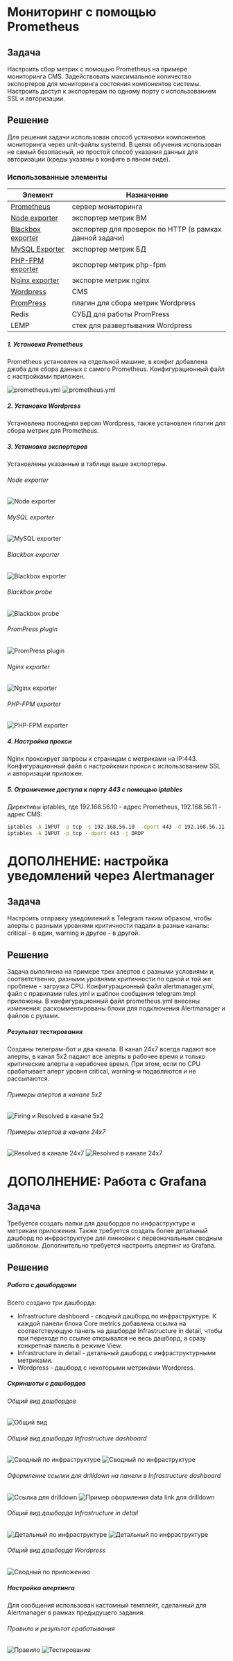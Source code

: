 # Мониторинг с помощью Prometheus

## Задача

Настроить сбор метрик с помощью Prometheus на примере мониторинга CMS. Задействовать максимальное количество экспортеров для мониторинга состояния компонентов системы. Настроить доступ к экспортерам по одному порту с использованием SSL и авторизации.

## Решение
Для решения задачи использован способ установки компонентов мониторинга через unit-файлы systemd. В целях обучения использован не самый безопасный, но простой способ указания данных для авторизации (креды указаны в конфиге в явном виде).

### Использованные элементы
| Элемент | Назначение |
| ------ | ------ |
| [Prometheus](https://github.com/prometheus/prometheus/releases/download/v2.53.4/prometheus-2.53.4.linux-amd64.tar.gz) | сервер мониторинга |
| [Node exporter](https://github.com/prometheus/node_exporter/releases/download/v1.9.1/node_exporter-1.9.1.linux-amd64.tar.gz) | экспортер метрик ВМ |
| [Blackbox exporter](https://github.com/prometheus/blackbox_exporter/releases/download/v0.26.0/blackbox_exporter-0.26.0.linux-amd64.tar.gz) | экспортер для проверок по HTTP (в рамках данной задачи) |
| [MySQL Exporter](https://github.com/prometheus/mysqld_exporter/releases/download/v0.17.2/mysqld_exporter-0.17.2.linux-amd64.tar.gz) | экспортер метрик БД |
| [PHP-FPM exporter](https://github.com/bakins/php-fpm-exporter/releases/download/v0.6.1/php-fpm-exporter.linux.amd64) | экспортер метрик php-fpm |
| [Nginx exporter](https://github.com/nginx/nginx-prometheus-exporter/releases/download/v1.4.1/nginx-prometheus-exporter_1.4.1_linux_amd64.tar.gz) | экспорте метрик nginx |
| [Wordpress](http://wordpress.org/latest.tar.gz) | CMS |
| [PromPress](https://downloads.wordpress.org/plugin/prompress.1.2.2.zip) | плагин для сбора метрик Wordpress |
| Redis | СУБД для работы PromPress |
| LEMP | стек для развертывания Wordpress |

##### 1. Установка Prometheus
Prometheus установлен на отдельной машине, в конфиг добавлена джоба для сбора данных с самого Prometheus. Конфигурационный файл с настройками приложен.

![prometheus.yml](images/prom1.JPG)
![prometheus.yml](images/prom2.JPG)

##### 2. Установка Wordpress
Установлена последняя версия Wordpress, также установлен плагин для сбора метрик для Prometheus.

##### 3. Установка экспортеров
Установлены указанные в таблице выше экспортеры.

###### Node exporter
![Node exporter](images/node.JPG)

###### MySQL exporter
![MySQL exporter](images/mysql.JPG)

###### Blackbox exporter
![Blackbox exporter](images/blackbox.JPG)

###### Blackbox probe
![Blackbox probe](images/probe.JPG)

###### PromPress plugin
![PromPress plugin](images/prompress.JPG)

###### Nginx exporter
![Nginx exporter](images/nginx.JPG)

###### PHP-FPM exporter
![PHP-FPM exporter](images/php-fpm.JPG)

##### 4. Настройка прокси
Nginx проксирует запросы к страницам с метриками на IP:443. Конфигурационный файл с настройками прокси с использованием SSL и авторизации приложен.

##### 5. Ограничение доступа к порту 443 с помощью iptables
Директивы iptables, где 192.168.56.10 - адрес Prometheus, 192.168.56.11 - адрес CMS:
```sh
iptables -A INPUT -p tcp -s 192.168.56.10 --dport 443 -d 192.168.56.11 -j ACCEPT
iptables -A INPUT -p tcp --dport 443 -j DROP
```

# ДОПОЛНЕНИЕ: настройка уведомлений через Alertmanager

## Задача
Настроить отправку уведомлений в Telegram таким образом, чтобы алерты с разными уровнями критичности падали в разные каналы: critical - в один, warning и другое - в другой.

## Решение
Задача выполнена на примере трех алертов с разными условиями и, соответственно, разными уровнями критичности по одной и той же проблеме - загрузка CPU.
Конфигурационный файл alertmanager.yml, файл с правилами rules.yml и шаблон сообщения telegram.tmpl приложены. В конфигурационный файл prometheus.yml внесены изменения: раскомментированы блоки для подключения Alertmanager и файлов с рулами.

##### Результат тестирования
Созданы телеграм-бот и два канала. В канал 24x7 всегда падают все алерты, в канал 5x2 падают все алерты в рабочее время и только критические алерты в нерабочее время. При этом, если по CPU срабатывает алерт уровня critical, warning-и подавляются и не рассылаются.

###### Примеры алертов в канале 5x2
![Firing и Resolved в канале 5x2](images/5x2.JPG)

###### Примеры алертов в канале 24x7
![Resolved в канале 24x7](images/24x7a.JPG)
![Resolved в канале 24x7](images/24x7r.JPG)

# ДОПОЛНЕНИЕ: Работа с Grafana

## Задача
Требуется создать папки для дашбордов по инфраструктуре и метрикам приложения. Также требуется создать более детальный дашборд по инфраструктуре для линковки с первоначальным сводным шаблоном. Дополнительно требуется настроить алертинг из Grafana.

## Решение

##### Работа с дашбордами
Всего создано три дашборда:
* Infrastructure dashboard - сводный дашборд по инфраструктуре. К каждой панели блока Core metrics добавлена ссылка на соответствующую панель на дашборде Infrastructure in detail, чтобы при переходе по ссылке открывался не весь дашборд, а сразу конкретная панель в режиме View.
* Infrastructure in detail - детальный дашборд с инфраструктурными метриками.
* Wordpress - дашборд с некоторыми метриками Wordpress.

##### Скриншоты с дашбордов

###### Общий вид дашбордов

![Общий вид](images/dashboards.JPG)

###### Общий вид дашборда Infrastructure dashboard

![Сводный по инфраструктуре](images/infra1.JPG)
![Сводный по инфраструктуре](images/infra2.JPG)

###### Оформление ссылки для drilldown на панели в Infrastructure dashboard

![Ссылка для drilldown](images/infra3.JPG)
![Пример оформления data link для drilldown](images/infra4.JPG)

###### Общий вид дашборда Infrastructure in detail

![Детальный по инфраструктуре](images/infrad1.JPG)
![Детальный по инфраструктуре](images/infrad2.JPG)

###### Общий вид дашборда Wordpress

![Сводный по приложению](images/app.JPG)

##### Настройка алертинга
Для сообщения использован кастомный темплейт, сделанный для Alertmanager в рамках предыдущего задания.

###### Правило и результат срабатывания

![Правило](images/rule.JPG)
![Тестирование](images/check.JPG)
